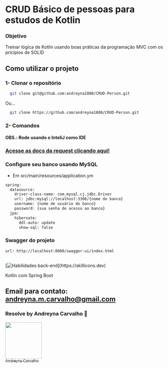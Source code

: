 # CRUD Básico de pessoas para estudos de Kotlin

### Objetivo

Treinar lógica de Kotlin usando boas práticas da programação MVC com os prícipios de SOLID

## Como utilizar o projeto

### 1- Clonar o repositório

```bash
  git clone git@github.com:andreyna1808/CRUD-Person.git
```

Ou...

```bash
  git clone https://github.com/andreyna1808/CRUD-Person.git
```

### 2- Comandos

#### OBS.: Rode usando o InteliJ como IDE


### [Acesse as docs da request clicando aqui!](https://documenter.getpostman.com/view/20034031/2sA3JDim26)

### Configure seu banco usando MySQL
- Em src/main/resources/application.ym
```bash
spring:
  datasource:
    driver-class-name: com.mysql.cj.jdbc.Driver
    url: jdbc:mysql://localhost:3306/{nome do banco}
    username: {nome de usuário do banco}
    password: {sua senha de acesso ao banco}
  jpa:
    hibernate:
      ddl-auto: update
      show-sql: false
```


### Swagger do projeto
```bash
url: http://localhost:8080/swagger-ui/index.html
```

##

[![Habilidades back-end](https://skillicons.dev/icons?i=kotlin,spring,)](https://skillicons.dev)

Kotlin com Spring Boot

##

## Email para contato: andreyna.m.carvalho@gmail.com

### Resolve by Andreyna Carvalho 🤗

[<img src="https://avatars.githubusercontent.com/u/87716793?v=4" width=115><br><sub>Andreyna Carvalho</sub>](https://github.com/andreyna1808)
